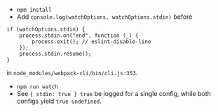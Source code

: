 - `npm install`
- Add `console.log(watchOptions, watchOptions.stdin)` before
```
if (watchOptions.stdin) {
	process.stdin.on("end", function (_) {
		process.exit(); // eslint-disable-line
	});
	process.stdin.resume();
}
```
in `node_modules/webpack-cli/bin/cli.js:353`.
- `npm run watch`
- See `{ stdin: true } true` be logged for a single config, while both configs yield `true undefined`.